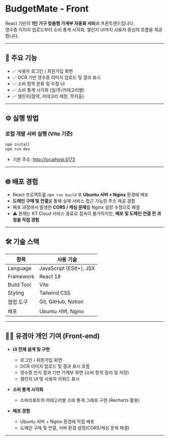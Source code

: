 #  BudgetMate - Front

React 기반의 **1인 가구 맞춤형 가계부 자동화 서비스** 프론트엔드입니다.  
영수증 이미지 업로드부터 소비 통계 시각화, 챌린지 UI까지 사용자 중심의 흐름을 제공합니다.

---

## 🚀 주요 기능

- ✅ 사용자 로그인 / 회원가입 화면  
- ✅ OCR 기반 영수증 이미지 업로드 및 결과 표시  
- ✅ 소비 항목 분류 및 수정 UI  
- ✅ 소비 통계 시각화 (일/주/카테고리별)  
- ✅ 챌린지(절약, 카테고리 제한, 무지출)  

---

## ⚙️ 실행 방법

### 로컬 개발 서버 실행 (Vite 기준)

```bash
npm install
npm run dev
````

* 기본 주소: [http://localhost:5173](http://localhost:5173)

---

## 🌐 배포 경험

* React 프로젝트를 `npm run build` 후 **Ubuntu 서버 + Nginx** 환경에 배포
* **도메인 구매 및 연결**을 통해 실제 서비스 접근 가능한 주소 제공 경험
* 배포 과정에서 발생한 **CORS / 캐싱 문제**를 Nginx 설정 수정으로 해결
* ⚠️ 현재는 KT Cloud 서비스 종료로 접속이 불가하지만, **배포 및 도메인 연결 전 과정을 직접 경험**

---

## 🛠️ 기술 스택

| 항목         | 사용 기술                  |
| ---------- | ---------------------- |
| Language   | JavaScript (ES6+), JSX |
| Framework  | React 18               |
| Build Tool | Vite                   |
| Styling    | Tailwind CSS           |
| 협업 도구      | Git, GitHub, Notion    |
| 배포         | Ubuntu 서버, Nginx       |

---

## 👩‍💻 유경아 개인 기여 (Front-end)

* **UI 전체 설계 및 구현**

  * 로그인 / 회원가입 화면
  * OCR 이미지 업로드 및 결과 표시 흐름
  * 영수증 인식 결과 기반 가계부 화면 (소비 항목 정리 및 저장)
  * 챌린지 UI 및 사용자 리워드 표시

* **소비 통계 시각화**

  * 소비리포트의 카테고리별 소비 통계 그래프 구현 (Recharts 활용)

* **배포 경험**

  * Ubuntu 서버 + Nginx 환경에 직접 배포
  * 도메인 구매 및 연결, 서버 환경 설정(CORS/캐싱 문제 해결)

---


